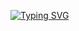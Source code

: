 [![Typing SVG](https://readme-typing-svg.demolab.com?font=Fira+Code&pause=1000&color=00FF00&center=true&width=435&lines=Joseph+Mearman;Joseph+Mearmann;Joe+Mearman;Joseph+Mearmon;Jo+Mearman;Joe+Meerman;Joseph+Meerman;Joe+Marman;Joseph+Mereman;Joe+Merman;Joseph+Mirman;Joseph+Merman;Joel+Mearman;Joe+Meanman;Joseph+Meirman;Joe+Mearmen;Joesph+Mearman;Joseph+Mareman;Jospeh+Mearman;Joe+Mereman;Joe+Mareman;Joseph+Mearmen;Joseph+Mareman;Joseph+Mearman)](https://git.io/typing-svg)

